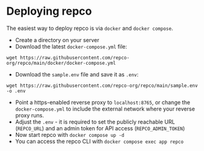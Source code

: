 # Deploying repco

The easiest way to deploy repco is via `docker` and `docker compose`.

* Create a directory on your server
* Download the latest `docker-compose.yml` file:
```
wget https://raw.githubusercontent.com/repco-org/repco/main/docker/docker-compose.yml
```
* Download the `sample.env` file and save it as `.env`:
```
wget https://raw.githubusercontent.com/repco-org/repco/main/sample.env -o .env
```
* Point a https-enabled reverse proxy to `localhost:8765`, or change the `docker-compose.yml` to include the external network where your reverse proxy runs.
* Adjust the `.env` - it is required to set the publicly reachable URL (`REPCO_URL`) and an admin token for API access (`REPCO_ADMIN_TOKEN`)
* Now start repco with `docker compose up -d`
* You can access the repco CLI with `docker compose exec app repco`
